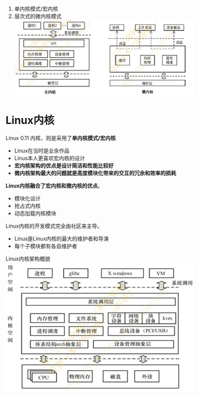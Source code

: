 1. 单内核模式/宏内核
2. 层次式的微内核模式
![](../photo/paste-8a63afb6f2f20e12446f8e94753d0b8a4fdc2f4a.jpg)

# Linux内核
Linux 0.11 内核，则是采用了**单内核模式/宏内核**
- Linux在当时是业余作品
- Linus本人更喜欢宏内核的设计
- **宏内核架构的优点是设计简洁和性能比较好**
- **微内核架构最大的问题就是高度模块化带来的交互的冗余和效率的损耗** 
  
**Linux内核融合了宏内核和微内核的优点**。
- 模块化设计
- 抢占式内核
- 动态加载内核模块 
  
Linux内核的开发模式完全由社区来主导。
- Linus是Linux内核的最大的维护者和导演
- 每个子模块都有各自维护者 
  
Linux内核架构概貌 
![](../photo/paste-4bf434264fc4f9cd125bddbca76a3c72c0454309.jpg)
